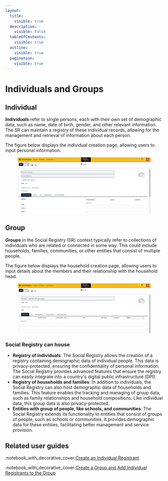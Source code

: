 ```yaml
---
layout:
  title:
    visible: true
  description:
    visible: false
  tableOfContents:
    visible: true
  outline:
    visible: true
  pagination:
    visible: true
---
```


# Individuals and Groups

## Individual&#x20;

_**Individuals**_ refer to single persons, each with their own set of demographic data, such as name, date of birth, gender, and other relevant information.  The SR can maintain a registry of these individual records, allowing for the management and retrieval of information about each person.

The figure below displays the individual creation page, allowing users to input personal information.

<figure><img src="../../../.gitbook/assets/individual-create-blank-page.PNG" alt=""><figcaption></figcaption></figure>

## Group

_**Groups**_ in the Social Registry (SR) context typically refer to collections of individuals who are related or connected in some way. This could include households, families, communities, or other entities that consist of multiple people.

The figure below displays the household creation page, allowing users to input details about the members and their relationship with the household head.

<figure><img src="../../../.gitbook/assets/group-create-blank-page.PNG" alt=""><figcaption></figcaption></figure>

### Social Registry can house

* **Registry of individuals**: The Social Registry allows the creation of a registry containing demographic data of individual people. This data is privacy-protected, ensuring the confidentiality of personal information. The Social Registry provides advanced features that ensure the registry can easily integrate into a country's digital public infrastructure (DPI).
* **Registry of households and families**: In addition to individuals, the Social Registry can also host demographic data of households and families. This feature enables the tracking and managing of group data, such as family relationships and household compositions. Like individual data, this group data is also privacy-protected.
* **Entities with group of people, like schools, and communities**: The Social Registry extends its functionality to entities that consist of groups of people, such as schools or communities. It provides demographic data for these entities, facilitating better management and service provision.



## Related user guides

:notebook\_with\_decorative\_cover:[Create an Individual Registrant](../../../pbms/functionality/beneficiary-management/beneficiary-registry/user-guides/create-an-individual-registrant.md)

:notebook\_with\_decorative\_cover:[Create a Group and Add Individual Registrants to the Group](../../../pbms/functionality/beneficiary-management/beneficiary-registry/user-guides/create-a-group-and-add-individual-registrants-to-the-group.md)

